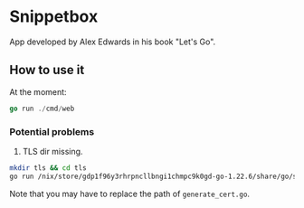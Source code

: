 # Snippetbox

App developed by Alex Edwards in his book "Let's Go".

## How to use it

At the moment:

```go
go run ./cmd/web
```

### Potential problems

1. TLS dir missing.

```bash
mkdir tls && cd tls
go run /nix/store/gdp1f96y3rhrpncllbngi1chmpc9k0gd-go-1.22.6/share/go/src/crypto/tls/generate_cert.go --rsa-bits=2048 --host=localhost
```

Note that you may have to replace the path of `generate_cert.go`.

